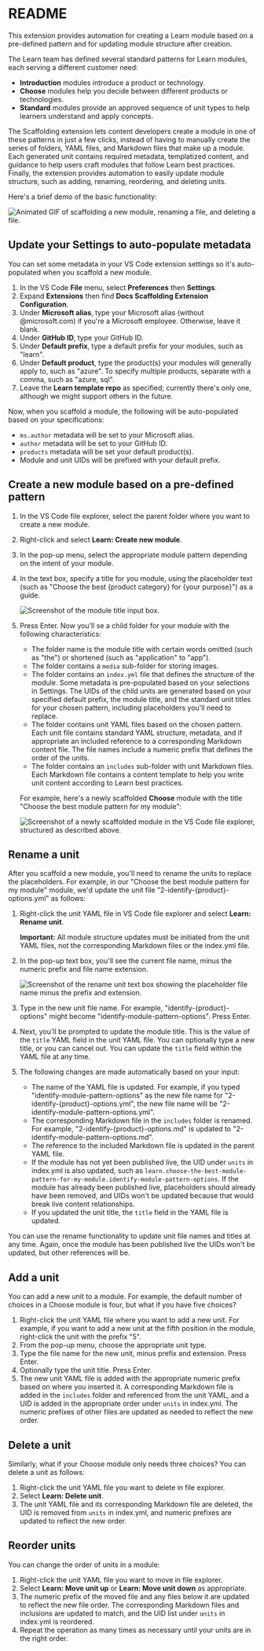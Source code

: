 # README

This extension provides automation for creating a Learn module based on a pre-defined pattern and for updating module structure after creation.

The Learn team has defined several standard patterns for Learn modules, each serving a different customer need:

- **Introduction** modules introduce a product or technology.
- **Choose** modules help you decide between different products or technologies.
- **Standard** modules provide an approved sequence of unit types to help learners understand and apply concepts.

The Scaffolding extension lets content developers create a module in one of these patterns in just a few clicks, instead of having to manually create the series of folders, YAML files, and Markdown files that make up a module. Each generated unit contains required metadata, templatized content, and guidance to help users craft modules that follow Learn best practices. Finally, the extension provides automation to easily update module structure, such as adding, renaming, reordering, and deleting units.

Here's a brief demo of the basic functionality:

![Animated GIF of scaffolding a new module, renaming a file, and deleting a file.](https://raw.githubusercontent.com/microsoft/docs-scaffolding/main/media/scaffolding-demo.gif)

## Update your Settings to auto-populate metadata

You can set some metadata in your VS Code extension settings so it's auto-populated when you scaffold a new module.

1. In the VS Code **File** menu, select **Preferences** then **Settings**.
1. Expand **Extensions** then find **Docs Scaffolding Extension Configuration**.
1. Under **Microsoft alias**, type your Microsoft alias (without @microsoft.com) if you're a Microsoft employee. Otherwise, leave it blank.
1. Under **GitHub ID**, type your GitHub ID.
1. Under **Default prefix**, type a default prefix for your modules, such as "learn".
1. Under **Default product**, type the product(s) your modules will generally apply to, such as "azure". To specify multiple products, separate with a comma, such as "azure, sql".
1. Leave the **Learn template repo** as specified; currently there's only one, although we might support others in the future.

Now, when you scaffold a module, the following will be auto-populated based on your specifications:

- `ms.author` metadata will be set to your Microsoft alias.
- `author` metadata will be set to your GitHub ID.
- `products` metadata will be set your default product(s).
- Module and unit UIDs will be prefixed with your default prefix.

## Create a new module based on a pre-defined pattern

1. In the VS Code file explorer, select the parent folder where you want to create a new module.
1. Right-click and select **Learn: Create new module**.
1. In the pop-up menu, select the appropriate module pattern depending on the intent of your module.
1. In the text box, specify a title for you module, using the placeholder text (such as "Choose the best {product category} for {your purpose}") as a guide.

   ![Screenshot of the module title input box.](https://raw.githubusercontent.com/microsoft/docs-scaffolding/main/media/module-title-input-box.png)
1. Press Enter. Now you'll se a child folder for your module with the following characteristics:
   - The folder name is the module title with certain words omitted (such as "the") or shortened (such as "application" to "app").
   - The folder contains a `media` sub-folder for storing images.
   - The folder contains an `index.yml` file that defines the structure of the module. Some metadata is pre-populated based on your selections in Settings. The UIDs of the child units are generated based on your specified default prefix, the module title, and the standard unit titles for your chosen pattern, including placeholders you'll need to replace.
   - The folder contains unit YAML files based on the chosen pattern. Each unit file contains standard YAML structure, metadata, and if appropriate an included reference to a corresponding Markdown content file. The file names include a numeric prefix that defines the order of the units.
   - The folder contains an `includes` sub-folder with unit Markdown files. Each Markdown file contains a content template to help you write unit content according to Learn best practices.

   For example, here's a newly scaffolded **Choose** module with the title "Choose the best module pattern for my module":
  
   ![Screenshot of a newly scaffolded module in the VS Code file explorer, structured as described above.](https://raw.githubusercontent.com/microsoft/docs-scaffolding/main/media/newly-scaffolded-choose-module.png)

## Rename a unit

After you scaffold a new module, you'll need to rename the units to replace the placeholders. For example, in our "Choose the best module pattern for my module" module, we'd update the unit file "2-identify-{product}-options.yml" as follows:

1. Right-click the unit YAML file in VS Code file explorer and select **Learn: Rename unit**.

   **Important:** All module structure updates must be initiated from the unit YAML files, not the corresponding Markdown files or the index.yml file.
1. In the pop-up text box, you'll see the current file name, minus the numeric prefix and file name extension.

   ![Screenshot of the rename unit text box showing the placeholder file name minus the prefix and extension.](https://raw.githubusercontent.com/microsoft/docs-scaffolding/main/media/rename-unit-text-box.png)
1. Type in the new unit file name. For example, "identify-{product}-options" might become "identify-module-pattern-options". Press Enter.
1. Next, you'll be prompted to update the module title. This is the value of the `title` YAML field in the unit YAML file. You can optionally type a new title, or you can cancel out. You can update the `title` field within the YAML file at any time.
1. The following changes are made automatically based on your input:
   - The name of the YAML file is updated. For example, if you typed "identify-module-pattern-options" as the new file name for "2-identify-{product}-options.yml", the new file name will be "2-identify-module-pattern-options.yml".
   - The corresponding Markdown file in the `includes` folder is renamed. For example, "2-identify-{product}-options.md" is updated to "2-identify-module-pattern-options.md".
   - The reference to the included Markdown file is updated in the parent YAML file.
   - If the module has not yet been published live, the UID under `units` in index.yml is also updated, such as `learn.choose-the-best-module-pattern-for-my-module.identify-module-pattern-options`. If the module has already been published live, placeholders should already have been removed, and UIDs won't be updated because that would break live content relationships.
   - If you updated the unit title, the `title` field in the YAML file is updated.

You can use the rename functionality to update unit file names and titles at any time. Again, once the module has been published live the UIDs won't be updated, but other references will be.

## Add a unit

You can add a new unit to a module. For example, the default number of choices in a Choose module is four, but what if you have five choices?

1. Right-click the unit YAML file where you want to add a new unit. For example, if you want to add a new unit at the fifth position in the module, right-click the unit with the prefix "5".
1. From the pop-up menu, choose the appropriate unit type.
1. Type the file name for the new unit, minus prefix and extension. Press Enter.
1. Optionally type the unit title. Press Enter.
1. The new unit YAML file is added with the appropriate numeric prefix based on where you inserted it. A corresponding Markdown file is added in the `includes` folder and referenced from the unit YAML, and a UID is added in the appropriate order under `units` in index.yml. The numeric prefixes of other files are updated as needed to reflect the new order.

## Delete a unit

Similarly, what if your Choose module only needs three choices? You can delete a unit as follows:

1. Right-click the unit YAML file you want to delete in file explorer.
1. Select **Learn: Delete unit**.
1. The unit YAML file and its corresponding Markdown file are deleted, the UID is removed from `units` in index.yml, and numeric prefixes are updated to reflect the new order.

## Reorder units

You can change the order of units in a module:

1. Right-click the unit YAML file you want to move in file explorer.
1. Select **Learn: Move unit up** or **Learn: Move unit down** as appropriate.
1. The numeric prefix of the moved file and any files below it are updated to reflect the new file order. The corresponding Markdown files and inclusions are updated to match, and the UID list under `units` in index.yml is reordered.
1. Repeat the operation as many times as necessary until your units are in the right order.
